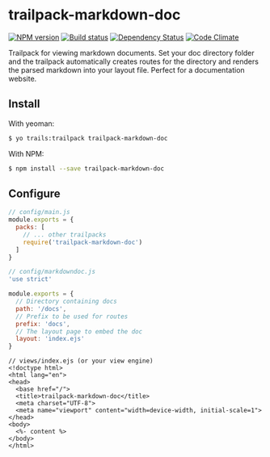 # trailpack-markdown-doc

[![NPM version][npm-image]][npm-url]
[![Build status][ci-image]][ci-url]
[![Dependency Status][daviddm-image]][daviddm-url]
[![Code Climate][codeclimate-image]][codeclimate-url]

Trailpack for viewing markdown documents.
Set your doc directory folder and the trailpack automatically creates routes for the directory
and renders the parsed markdown into your layout file. Perfect for a documentation website.

## Install

With yeoman: 
```sh
$ yo trails:trailpack trailpack-markdown-doc
```

With NPM:
```sh
$ npm install --save trailpack-markdown-doc
```

## Configure

```js
// config/main.js
module.exports = {
  packs: [
    // ... other trailpacks
    require('trailpack-markdown-doc')
  ]
}
```

```js
// config/markdowndoc.js
'use strict'

module.exports = {
  // Directory containing docs
  path: '/docs',
  // Prefix to be used for routes
  prefix: 'docs',
  // The layout page to embed the doc
  layout: 'index.ejs'
}
```

```
// views/index.ejs (or your view engine)
<!doctype html>
<html lang="en">
<head>
  <base href="/">
  <title>trailpack-markdown-doc</title>
  <meta charset="UTF-8">
  <meta name="viewport" content="width=device-width, initial-scale=1">
</head>
<body>
  <%- content %>
</body>
</html>
```

[npm-image]: https://img.shields.io/npm/v/trailpack-markdown-doc.svg?style=flat-square
[npm-url]: https://npmjs.org/package/trailpack-markdown-doc
[ci-image]: https://img.shields.io/travis/scott-wyatt/trailpack-markdown-doc/master.svg?style=flat-square
[ci-url]: https://travis-ci.org/scott-wyatt/trailpack-markdown-doc
[daviddm-image]: http://img.shields.io/david/scott-wyatt/trailpack-markdown-doc.svg?style=flat-square
[daviddm-url]: https://david-dm.org/scott-wyatt/trailpack-markdown-doc
[codeclimate-image]: https://img.shields.io/codeclimate/github/scott-wyatt/trailpack-markdown-doc.svg?style=flat-square
[codeclimate-url]: https://codeclimate.com/github/scott-wyatt/trailpack-markdown-doc

